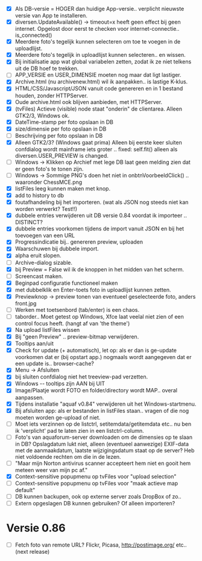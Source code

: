 - [x] Als DB-versie = HOGER dan huidige App-versie.. verplicht nieuwste versie van App te installeren.
- [x] diversen.UpdateAvailable() -> timeout=x heeft geen effect bij geen internet.
      Opgelost door eerst te checken voor internet-connectie.. is_connected()
- [x] Meerdere foto's tegelijk kunnen selecteren om toe te voegen in de uploadlijst.
- [x] Meerdere foto's tegelijk in uploadlijst kunnen selecteren.. en wissen.
- [x] Bij initialisatie app wat global variabelen zetten, zodat ik ze niet telkens uit de DB hoef te trekken.
- [ ] APP_VERSIE en USER_DIMENSIE moeten nog maar dat ligt lastiger.
- [x] Archive.html (nu archivenew.html) wil ik aanpakken.. is lastige K-klus.
- [x] HTML/CSS/Javascript/JSON vanuit code genereren en in 1 bestand houden, zonder HTTPServer.
- [x] Oude archive.html ook blijven aanbieden, met HTTPServer.
- [x] (tvFiles) Actieve (visible) node staat "onderin" de clientarea. Alleen GTK2/3, Windows ok.
- [x] DateTime-stamp per foto opslaan in DB
- [x] size/dimensie per foto opslaan in DB
- [ ] Beschrijving per foto opslaan in DB
- [x] Alleen GTK2/3? (Windows gaat prima) Alleen bij eerste keer sluiten confdialog wordt mainframe iets groter ..
      fixed: self.fit() alleen als diversen.USER_PREVIEW is changed.
- [ ] Windows -> Klikken op Archief met lege DB laat geen melding zien dat er geen foto's te tonen zijn.
- [ ] Windows -> Sommige PNG's doen het niet in onbtnVoorbeeldClick() .. waaronder ChessMCE.png
- [x] listFiles leeg kunnen maken met knop.
- [x] add to history to db
- [x] foutafhandeling bij het importeren. (wat als JSON nog steeds niet kan worden verwerkt? Test!!)
- [x] dubbele entries verwijderen uit DB versie 0.84 voordat ik importeer .. DISTINCT?
- [x] dubbele entries voorkomen tijdens de import vanuit JSON en bij het toevoegen van een URL
- [x] Progressindicatie bij.. genereren preview, uploaden
- [x] Waarschuwen bij dubbele import.
- [x] alpha eruit slopen.
- [ ] Archive-dialog sizable.
- [x] bij Preview = False wil ik de knoppen in het midden van het scherm.
- [ ] Screencast maken.
- [x] Beginpad configuratie functioneel maken
- [x] met dubbelklik en Enter-toets foto in uploadlijst kunnen zetten.
- [x] Previewknop -> preview tonen van eventueel geselecteerde foto, anders front.jpg
- [ ] Werken met toetsenbord (tab/enter) is een chaos.
- [ ] taborder.. Moet getest op Windows, Xfce laat veelal niet zien of een control focus heeft. (hangt af van 'the theme')
- [x] Na upload listFiles wissen
- [x] Bij "geen Preview" .. preview-bitmap verwijderen.
- [x] Tooltips aan/uit
- [x] Check for update (+ automatisch), let op: als er dan is ge-update voorkomen dat er (bij opstart app.) nogmaals wordt aangegeven dat er een update is.. browser-cache?
- [x] Menu -> Afsluiten
- [x] bij sluiten confdialog niet het treeview-pad verzetten.
- [x] Windows -- tooltips zijn AAN bij UIT
- [x] Image/Plaatje wordt FOTO en folder/directory wordt MAP.. overal aanpassen.
- [x] Tijdens installatie "aquaf v0.84" verwijderen uit het Windows-startmenu.
- [x] Bij afsluiten app: als er bestanden in listFiles staan.. vragen of die nog moeten worden ge-upload of niet.
- [ ] Moet iets verzinnen op de listctrl, setitemdata/getitemdata etc.. nu ben ik 'verplicht' pad te laten zien in een listctrl-column.
- [ ] Foto's van aquaforum-server downloaden om de dimensies op te slaan in DB?
      Opslagdatum lukt niet, alleen (eventueel aanwezige) EXIF-data met de aanmaakdatum, laatste wijzigingsdatum staat op de server? Heb niet voldoende rechten om die in de lezen.
- [ ] "Maar mijn Norton antivirus scanner accepteert hem niet en gooit hem meteen weer van mijn pc af."
- [x] Context-sensitive popupmenu op tvFiles voor "upload selection"
- [ ] Context-sensitive popupmenu op tvFiles voor "maak actieve map default"
- [ ] DB kunnen backupen, ook op externe server zoals DropBox of zo..
- [ ] Extern opgeslagen DB kunnen gebruiken? Of alleen importeren?

# Versie 0.86
- [ ] Fetch foto van remote URL? Flickr, Picasa, http://postimage.org/ etc.. (next release)
